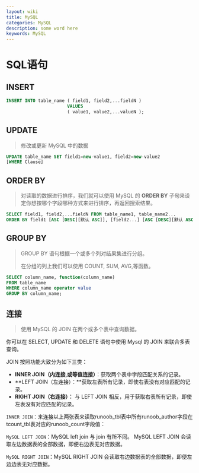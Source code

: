 ```yaml
---
layout: wiki
title: MySQL
categories: MySQL
description: some word here
keywords: MySQL
---
```






# SQL语句

## INSERT

```sql
INSERT INTO table_name ( field1, field2,...fieldN )
                       VALUES
                       ( value1, value2,...valueN );
```



## UPDATE

> 修改或更新 MySQL 中的数据

```sql
UPDATE table_name SET field1=new-value1, field2=new-value2
[WHERE Clause]
```



## ORDER BY

> 对读取的数据进行排序，我们就可以使用 MySQL 的 **ORDER BY** 子句来设定你想按哪个字段哪种方式来进行排序，再返回搜索结果。

```sql
SELECT field1, field2,...fieldN FROM table_name1, table_name2...
ORDER BY field1 [ASC [DESC][默认 ASC]], [field2...] [ASC [DESC][默认 ASC]]
```



## GROUP BY

> GROUP BY 语句根据一个或多个列对结果集进行分组。
>
> 在分组的列上我们可以使用 COUNT, SUM, AVG,等函数。

```SQL
SELECT column_name, function(column_name)
FROM table_name
WHERE column_name operator value
GROUP BY column_name;
```



## 连接

> 使用 MySQL 的 JOIN 在两个或多个表中查询数据。

你可以在 SELECT, UPDATE 和 DELETE 语句中使用 Mysql 的 JOIN 来联合多表查询。

JOIN 按照功能大致分为如下三类：

- **INNER JOIN（内连接,或等值连接）**：获取两个表中字段匹配关系的记录。
- **LEFT JOIN（左连接）：**获取左表所有记录，即使右表没有对应匹配的记录。
- **RIGHT JOIN（右连接）：** 与 LEFT JOIN 相反，用于获取右表所有记录，即使左表没有对应匹配的记录。



`INNER JOIN`：来连接以上两张表来读取runoob_tbl表中所有runoob_author字段在tcount_tbl表对应的runoob_count字段值：

`MySQL LEFT JOIN`：MySQL left join 与 join 有所不同。 MySQL LEFT JOIN 会读取左边数据表的全部数据，即便右边表无对应数据。

`MySQL RIGHT JOIN`：MySQL RIGHT JOIN 会读取右边数据表的全部数据，即便左边边表无对应数据。
